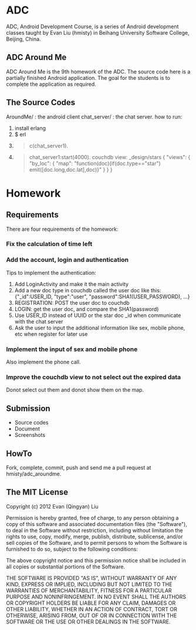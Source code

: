 ADC
===
ADC, Android Development Course, is a series of Android development classes taught by Evan Liu (hmisty) in Beihang University Software College, Beijing, China.

ADC Around Me
---
ADC Around Me is the 9th homework of the ADC.
The source code here is a partially finished Android application. The goal for the students is to complete the application as required.

The Source Codes
---
AroundMe/ : the android client
chat_server/ : the chat server. how to run:
  1. install erlang
  1. $ erl
  1. > c(chat_server1).
  1. > chat_server1:start(4000).
couchdb view: _design/stars { "views": { "by_loc": { "map": "function(doc){if(doc.type==\"star\") emit([doc.long,doc.lat],doc)}" } } } 

Homework
===

Requirements
---
There are four requirements of the homework:

### Fix the calculation of time left

### Add the account, login and authentication
Tips to implement the authentication:
  1. Add LoginActivity and make it the main activity
  1. Add a new doc type in couchdb called the user doc like this: {"_id":USER_ID, "type":"user", "password":SHA1(USER_PASSWORD), ...}
  1. REGISTRATION: POST the user doc to couchdb
  1. LOGIN: get the user doc, and compare the SHA1(password)
  1. Use USER_ID instead of UUID or the star doc _id when communicate with the chat server
  1. Ask the user to input the additional information like sex, mobile phone, etc when register for later use

### Implement the input of sex and mobile phone
Also implement the phone call.

### Improve the couchdb view to not select out the expired data
Donot select out them and donot show them on the map.

Submission
---
  * Source codes
  * Document
  * Screenshots

HowTo
---
Fork, complete, commit, push and send me a pull request at hmisty/adc_aroundme.

The MIT License
---
Copyright (c) 2012
Evan (Qingyan) Liu

Permission is hereby granted, free of charge, to any person obtaining a copy
of this software and associated documentation files (the "Software"), to deal
in the Software without restriction, including without limitation the rights
to use, copy, modify, merge, publish, distribute, sublicense, and/or sell
copies of the Software, and to permit persons to whom the Software is
furnished to do so, subject to the following conditions:

The above copyright notice and this permission notice shall be included in
all copies or substantial portions of the Software.

THE SOFTWARE IS PROVIDED "AS IS", WITHOUT WARRANTY OF ANY KIND, EXPRESS OR
IMPLIED, INCLUDING BUT NOT LIMITED TO THE WARRANTIES OF MERCHANTABILITY,
FITNESS FOR A PARTICULAR PURPOSE AND NONINFRINGEMENT. IN NO EVENT SHALL THE
AUTHORS OR COPYRIGHT HOLDERS BE LIABLE FOR ANY CLAIM, DAMAGES OR OTHER
LIABILITY, WHETHER IN AN ACTION OF CONTRACT, TORT OR OTHERWISE, ARISING FROM,
OUT OF OR IN CONNECTION WITH THE SOFTWARE OR THE USE OR OTHER DEALINGS IN
THE SOFTWARE.
